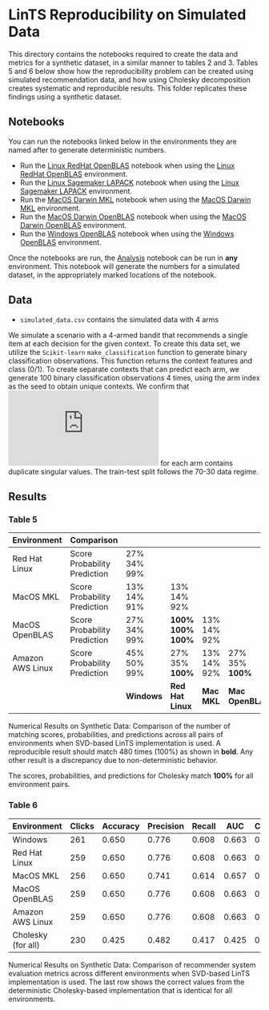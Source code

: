 # LinTS Reproducibility on Simulated Data

This directory contains the notebooks required to create the data and metrics for a synthetic dataset, in a similar manner to tables 2 and 3.
Tables 5 and 6 below show how the reproducibility problem can be created using simulated recommendation data, and how using Cholesky decomposition creates systematic and reproducible results.
This folder replicates these findings using a synthetic dataset.

## Notebooks
You can run the notebooks linked below in the environments they are named after to generate deterministic numbers.

- Run the [Linux RedHat OpenBLAS](LinuxRedHat_OpenBLAS.ipynb) notebook when using the [Linux RedHat OpenBLAS](../../environments/LinuxRedHat_OpenBLAS) environment.
- Run the [Linux Sagemaker LAPACK](LinuxSagemaker_LAPACK.ipynb) notebook when using the [Linux Sagemaker LAPACK](../../environments/LinuxSagemaker_LAPACK) environment.
- Run the [MacOS Darwin MKL](MacOSDarwin_MKL.ipynb) notebook when using the [MacOS Darwin MKL](../../environments/MacOSDarwin_MKL) environment.
- Run the [MacOS Darwin OpenBLAS](MacOSDarwin_OpenBLAS.ipynb) notebook when using the [MacOS Darwin OpenBLAS](../../environments/MacOSDarwin_OpenBLAS) environment.
- Run the [Windows OpenBLAS](Windows_OpenBLAS.ipynb) notebook when using the [Windows OpenBLAS](../../environments/Windows_OpenBLAS) environment.

Once the notebooks are run, the [Analysis](Analysis.ipynb) notebook can be run in **any** environment.
This notebook will generate the numbers for a simulated dataset, in the appropriately marked locations of the notebook.

## Data
- `simulated_data.csv` contains the simulated data with 4 arms

We simulate a scenario with a 4-armed bandit that recommends a single item at each decision for the given context.
To create this data set, we utilize the `Scikit-learn` `make_classification` function to generate binary classification observations.
This function returns the context features and class (0/1).
To create separate contexts that can predict each arm, we generate 100 binary classification observations 4 times, using the arm index as the seed to obtain unique contexts.
We confirm that ![equation](http://latex.codecogs.com/png.latex?%5Cinline%20A%5E%7B-1%7D) for each arm contains duplicate singular values.
The train-test split follows the 70-30 data regime.

## Results

### Table 5
| Environment | Comparison |     |     |     |     |
| ----------- | ---------- | --- | --- | --- | --- |
| Red Hat Linux | Score<br>Probability<br>Prediction | 27%<br>34%<br>99% | | | |
| MacOS MKL | Score<br>Probability<br>Prediction | 13%<br>14%<br>91% | 13%<br>14%<br>92% | | |
| MacOS OpenBLAS | Score<br>Probability<br>Prediction | 27%<br>34%<br>99% | **100%**<br>**100%**<br>**100%** | 13%<br>14%<br>92% | |
| Amazon AWS Linux | Score<br>Probability<br>Prediction | 45%<br>50%<br>99% | 27%<br>35%<br>**100%** | 13%<br>14%<br>92% | 27%<br>35%<br>**100%** |
| | | **Windows** | **Red Hat Linux** | **Mac MKL** | **Mac OpenBLAS** | 

Numerical Results on Synthetic Data:
Comparison of the number of matching scores, probabilities, and predictions across all pairs of environments when SVD-based LinTS implementation is used.
A reproducible result should match 480 times (100%) as shown in **bold**.
Any other result is a discrepancy due to non-deterministic behavior.

The scores, probabilities, and predictions for Cholesky match **100%** for all environment pairs.

### Table 6
| Environment | Clicks | Accuracy | Precision | Recall | AUC | CTR@1 | NDCG@1 | NDCG@4 |
| ----------- | ------ | -------- | --------- | ------ | --- | ----- | ------ | ------ |
| Windows | 261 | 0.650 | 0.776 | 0.608 | 0.663 | 0.389 | 0.121 | 0.620 |
| Red Hat Linux | 259 | 0.650 | 0.776 | 0.608 | 0.663 | 0.421 | 0.138 | 0.630 |
| MacOS MKL | 256 | 0.650 | 0.741 | 0.614 | 0.657 | 0.476 | 0.172 | 0.632 |
| MacOS OpenBLAS | 259 | 0.650 | 0.776 | 0.608 | 0.663 | 0.421 | 0.138 | 0.630 |
| Amazon AWS Linux | 259 | 0.650 | 0.776 | 0.608 | 0.663 | 0.421 | 0.138 | 0.630 |
| Cholesky (for all) | 230 | 0.425 | 0.482 | 0.417 | 0.425 | 0.388 | 0.241 | 0.632 |

Numerical Results on Synthetic Data:
Comparison of recommender system evaluation metrics across different environments when SVD-based LinTS implementation is used.
The last row shows the correct values from the deterministic Cholesky-based implementation that is identical for all environments.
